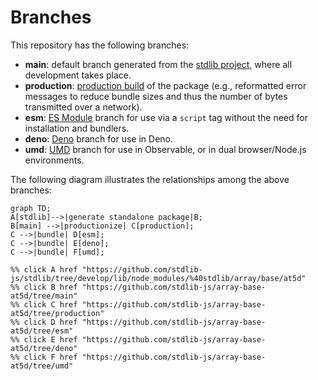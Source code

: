 <!--

@license Apache-2.0

Copyright (c) 2022 The Stdlib Authors.

Licensed under the Apache License, Version 2.0 (the "License");
you may not use this file except in compliance with the License.
You may obtain a copy of the License at

    http://www.apache.org/licenses/LICENSE-2.0

Unless required by applicable law or agreed to in writing, software
distributed under the License is distributed on an "AS IS" BASIS,
WITHOUT WARRANTIES OR CONDITIONS OF ANY KIND, either express or implied.
See the License for the specific language governing permissions and
limitations under the License.

-->

# Branches

This repository has the following branches:

-   **main**: default branch generated from the [stdlib project][stdlib-url], where all development takes place.
-   **production**: [production build][production-url] of the package (e.g., reformatted error messages to reduce bundle sizes and thus the number of bytes transmitted over a network).
-   **esm**: [ES Module][esm-url] branch for use via a `script` tag without the need for installation and bundlers.
-   **deno**: [Deno][deno-url] branch for use in Deno.
-   **umd**: [UMD][umd-url] branch for use in Observable, or in dual browser/Node.js environments.

The following diagram illustrates the relationships among the above branches:

```mermaid
graph TD;
A[stdlib]-->|generate standalone package|B;
B[main] -->|productionize| C[production];
C -->|bundle| D[esm];
C -->|bundle| E[deno];
C -->|bundle| F[umd];

%% click A href "https://github.com/stdlib-js/stdlib/tree/develop/lib/node_modules/%40stdlib/array/base/at5d"
%% click B href "https://github.com/stdlib-js/array-base-at5d/tree/main"
%% click C href "https://github.com/stdlib-js/array-base-at5d/tree/production"
%% click D href "https://github.com/stdlib-js/array-base-at5d/tree/esm"
%% click E href "https://github.com/stdlib-js/array-base-at5d/tree/deno"
%% click F href "https://github.com/stdlib-js/array-base-at5d/tree/umd"
```

[stdlib-url]: https://github.com/stdlib-js/stdlib/tree/develop/lib/node_modules/%40stdlib/array/base/at5d
[production-url]: https://github.com/stdlib-js/array-base-at5d/tree/production
[deno-url]: https://github.com/stdlib-js/array-base-at5d/tree/deno
[umd-url]: https://github.com/stdlib-js/array-base-at5d/tree/umd
[esm-url]: https://github.com/stdlib-js/array-base-at5d/tree/esm